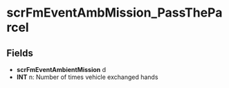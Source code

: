 # scrFmEventAmbMission_PassTheParcel

## Fields
* **scrFmEventAmbientMission** d
* **INT** n: Number of times vehicle exchanged hands